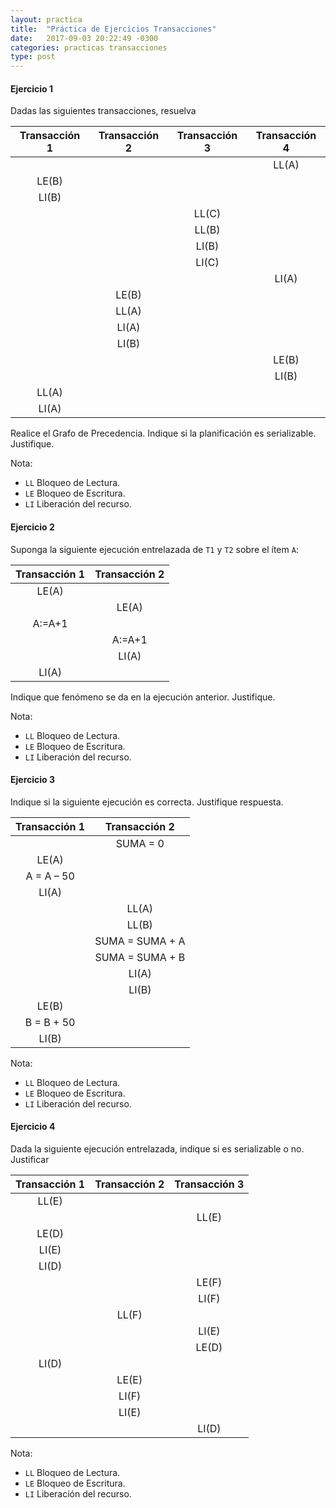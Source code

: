 ```yaml
---
layout: practica
title:  "Práctica de Ejercicios Transacciones"
date:   2017-09-03 20:22:49 -0300
categories: practicas transacciones
type: post
---
```


#### Ejercicio 1

Dadas las siguientes transacciones, resuelva

| Transacción 1 | Transacción 2 | Transacción 3 | Transacción 4 |
| :-: | :-: | :-: | :-: |
| | | | LL(A) |
| LE(B) | | | |
| LI(B) | | | |
| | | LL(C) | |
| | | LL(B) | |
| | | LI(B) | |
| | | LI(C) | |
| | | | LI(A) |
| | LE(B) | | |
| | LL(A) | | |
| | LI(A) | | |
| | LI(B) | | |
| | | | LE(B) |
| | | | LI(B) |
| LL(A) | | | |
| LI(A) | | | |

Realice el Grafo de Precedencia. Indique si la planificación es serializable. Justifique.

Nota: 

* ``LL`` Bloqueo de Lectura.
* ``LE`` Bloqueo de Escritura.
* ``LI`` Liberación del recurso.

#### Ejercicio 2

Suponga la siguiente ejecución entrelazada de ``T1`` y ``T2`` sobre el ítem ``A``:

| Transacción 1 | Transacción 2 |
|:-------------:|:-------------:|
| LE(A) |  |
|  | LE(A) |
| A:=A+1 |  |
|  | A:=A+1 |
|  | LI(A) |
| LI(A) |  |

Indique que fenómeno se da en la ejecución anterior. Justifique.
 
Nota: 

* ``LL`` Bloqueo de Lectura.
* ``LE`` Bloqueo de Escritura.
* ``LI`` Liberación del recurso.

#### Ejercicio 3

Indique si la siguiente ejecución es correcta. Justifique respuesta.

| Transacción 1 | Transacción 2 |
|:-------------:|:---------------:|
|  | SUMA = 0 |
| LE(A) |  |
| A = A – 50 |  |
| LI(A) |  |
|  | LL(A) |
|  | LL(B) |
|  | SUMA = SUMA + A |
|  | SUMA = SUMA + B |
|  | LI(A) |
|  | LI(B) |
| LE(B) |  |
| B = B + 50 |  |
| LI(B) |  |

Nota: 

* ``LL`` Bloqueo de Lectura.
* ``LE`` Bloqueo de Escritura.
* ``LI`` Liberación del recurso.

#### Ejercicio 4

Dada la siguiente ejecución entrelazada, indique si es serializable o no. Justificar

| Transacción 1 | Transacción 2 | Transacción 3 |
|:-------------:|:-------------:|:-------------:|
| LL(E) |  |  |
|  |  | LL(E) |
| LE(D) |  |  |
| LI(E) |  |  |
| LI(D) |  |  |
|  |  | LE(F) |
|  |  | LI(F) |
|  | LL(F) |  |
|  |  | LI(E) |
|  |  | LE(D) |
| LI(D) |  |  |
|  | LE(E) |  |
|  | LI(F) |  |
|  | LI(E) |  |
|  |  | LI(D) |

Nota: 

* ``LL`` Bloqueo de Lectura.
* ``LE`` Bloqueo de Escritura.
* ``LI`` Liberación del recurso.
